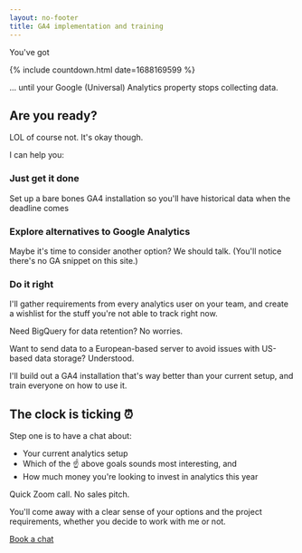 ```yaml
---
layout: no-footer
title: GA4 implementation and training
---
```


You've got 

{% include countdown.html date=1688169599 %}

... until your Google (Universal) Analytics property stops collecting data.

## Are you ready?

LOL of course not. It's okay though.

I can help you:

### Just get it done

Set up a bare bones GA4 installation so you'll have historical data when the deadline comes

### Explore alternatives to Google Analytics

Maybe it's time to consider another option? We should talk. (You'll notice there's no GA snippet on this site.)

### Do it right

I'll gather requirements from every analytics user on your team, and create a wishlist for the stuff you're not able to track right now.

Need BigQuery for data retention? No worries.

Want to send data to a European-based server to avoid issues with US-based data storage? Understood.

I'll build out a GA4 installation that's way better than your current setup, and train everyone on how to use it.

## The clock is ticking ⏰

Step one is to have a chat about:

- Your current analytics setup
- Which of the ☝️ above goals sounds most interesting, and 
- How much money you're looking to invest in analytics this year

Quick Zoom call. No sales pitch. 

You'll come away with a clear sense of your options and the project requirements, whether you decide to work with me or not.

<div class="center"><a class="btn primary-cta" href="https://cal.com/briandavidhall/google-analytics-omg">Book a chat</a></div>

